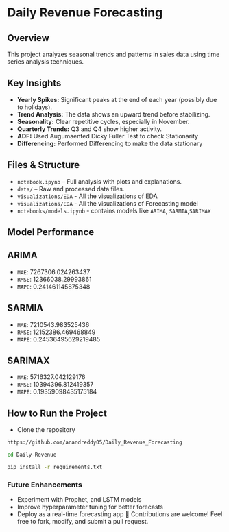 # Daily Revenue Forecasting

## Overview

This project analyzes seasonal trends and patterns in sales data using time series analysis techniques.

## Key Insights

- **Yearly Spikes:** Significant peaks at the end of each year (possibly due to holidays).
- **Trend Analysis:** The data shows an upward trend before stabilizing.
- **Seasonality:** Clear repetitive cycles, especially in November.
- **Quarterly Trends:** Q3 and Q4 show higher activity.
- **ADF:** Used Augumaented Dicky Fuller Test to check Stationarity
- **Differencing:** Performed Differencing to make the data stationary

## Files & Structure

- `notebook.ipynb` – Full analysis with plots and explanations.
- `data/` – Raw and processed data files.
- `visualizations/EDA` - All the visualizations of EDA
- `visualizations/EDA` - All the visualizations of Forecasting model
- `notebooks/models.ipynb` - contains models like `ARIMA`, `SARMIA`,`SARIMAX`

## Model Performance

## ARIMA

- `MAE`: 7267306.024263437
- `RMSE`: 12366038.29993861
- `MAPE`: 0.241461145875348

## SARMIA

- `MAE`: 7210543.983525436
- `RMSE`: 12152386.469468849
- `MAPE`: 0.24536495629219485

## SARIMAX

- `MAE`: 5716327.042129176
- `RMSE`: 10394396.812419357
- `MAPE`: 0.19359098435175184

## How to Run the Project

- Clone the repository

```bash
https://github.com/anandreddy05/Daily_Revenue_Forecasting 
```

```bash
cd Daily-Revenue
```

```bash
pip install -r requirements.txt
```

### Future Enhancements

- Experiment with Prophet, and LSTM models
- Improve hyperparameter tuning for better forecasts
- Deploy as a real-time forecasting app
📢 Contributions are welcome! Feel free to fork, modify, and submit a pull request.
